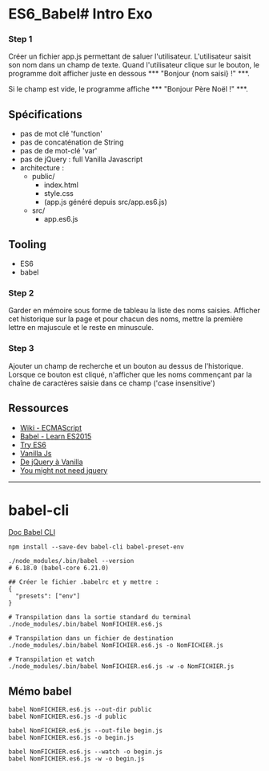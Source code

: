 # ES6_Babel# Intro Exo 

### Step 1
Créer un fichier app.js permettant de saluer l'utilisateur. L'utilisateur saisit son nom dans un champ de texte.
Quand l'utilisateur clique sur le bouton, le programme doit afficher juste en dessous *** "Bonjour {nom saisi} !" ***.

Si le champ est vide, le programme affiche *** "Bonjour Père Noël !" ***.


## Spécifications
* pas de mot clé 'function'
* pas de concaténation de String
* pas de de mot-clé 'var'
* pas de jQuery : full Vanilla Javascript
* architecture :
  * public/
    * index.html
    * style.css
    * (app.js généré depuis src/app.es6.js)
  * src/
    * app.es6.js

## Tooling
* ES6
* babel


### Step 2
Garder en mémoire sous forme de tableau la liste des noms saisies. Afficher cet historique sur la page et pour chacun des noms, mettre la première lettre en majuscule et le reste en minuscule.

### Step 3
Ajouter un champ de recherche et un bouton au dessus de l'historique. Lorsque ce bouton est cliqué, n'afficher que les noms commençant par la chaîne de caractères saisie dans ce champ ('case insensitive')

## Ressources
* [Wiki - ECMAScript](https://en.wikipedia.org/wiki/ECMAScript)
* [Babel - Learn ES2015](http://babeljs.io/learn-es2015/)
* [Try ES6](http://babeljs.io/repl/#?babili=false&evaluate=true&lineWrap=false&presets=latest%2Creact%2Cstage-2&experimental=false&loose=false&spec=false&code=%5B1%2C2%2C3%5D.map(n%20%3D%3E%20n%20%2B%201)%3B&playground=true)
* [Vanilla Js](http://vanilla-js.com/)
* [De jQuery à Vanilla](http://putaindecode.io/fr/articles/js/de-jquery-a-vanillajs/)
* [You might not need jquery](http://youmightnotneedjquery.com/)


---
# babel-cli
[Doc Babel CLI](http://babeljs.io/docs/usage/cli/)

```
npm install --save-dev babel-cli babel-preset-env

./node_modules/.bin/babel --version
# 6.18.0 (babel-core 6.21.0)

## Créer le fichier .babelrc et y mettre :
{
  "presets": ["env"]
}

# Transpilation dans la sortie standard du terminal
./node_modules/.bin/babel NomFICHIER.es6.js

# Transpilation dans un fichier de destination
./node_modules/.bin/babel NomFICHIER.es6.js -o NomFICHIER.js

# Transpilation et watch
./node_modules/.bin/babel NomFICHIER.es6.js -w -o NomFICHIER.js
```

## Mémo babel
```
babel NomFICHIER.es6.js --out-dir public
babel NomFICHIER.es6.js -d public

babel NomFICHIER.es6.js --out-file begin.js
babel NomFICHIER.es6.js -o begin.js

babel NomFICHIER.es6.js --watch -o begin.js
babel NomFICHIER.es6.js -w -o begin.js
```